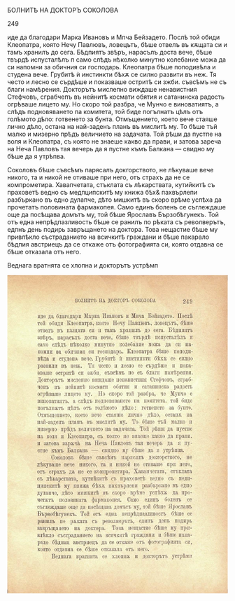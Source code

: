 ﻿БОЛНИТѢ НА ДОКТОРЪ СОКОЛОВА

249

иде да благодари Марка Ивановъ и Мпча Бейзадето. Послѣ той обиди Клеопатра, която Нечу Павлювъ, ловецътъ, бѣше отвелъ въ кѫщата си и тамъ хранилъ до сега. Бѣдпиятъ звѣръ, нарасълъ доста вече, бѣше твърдѣ испусталѣлъ п само слѣдъ нѣколко минутно колебание можа да си напомни за обичния си господарь. Клеопатра бѣше поподивѣла и студена вече. Грубитѣ ѝ инстинкти бѣхѫ се силно развити въ неж. Тя често и лесно се сърдѣше и показваше остритѣ си зжби. съвсѣмъ не съ благи намѣрения. Докторътъ мислепно виждаше ненавистния Стефчовъ, сграбчепъ въ нейнитѣ космати обятия и сатанинска радость огрѣваше лицето му. Но скоро той разбра, че Мунчо е виноватиятъ, а слѣдъ подновяването па комитета, той биде погълнатъ цѣлъ отъ голѣмото дѣло: готвенето за бунта. Отмъщението, което вече стаяше лично дѣло, остана на най-заденъ планъ въ мислитѣ му. То бѣше тъй малко и мизерно прѣдъ величието на задачата. Той рѣши да пустпе на воля и Клеопатра, съ която не знаеше какво да прави, и затова зареча на Неча Павловъ тая вечерь да я пустне къмъ Балкана — свидно му бѣше да я утрѣпва.

Соколовъ бѣше съвсѣмъ парясалъ докгорството, не лѣкуваше вече никого, та и никой не отиваше при него, отъ страхъ да не се компрометира. Хавапчетата, стъклата съ лѣкарствата, кутийкитѣ съ праховетѣ ведно съ медпципскитѣ му книжа бѣх& пахвърлепи разбъркано въ едно дулапче, дѣто мишкитѣ въ скоро врѣме успѣха да прочетатъ половината фармакопея. Само единъ боленъ се съглеждаше още да посѣщава домътъ му, той бѣше Ярославъ Бързобѣгунекъ. Той отъ една непрѣдпазливость бѣше се ранилъ по рѣката съ револверътъ, едпнъ день подирь завръщането на доктора. Това нещастие бѣше му привлѣкло състраданието на всичкитѣ граждани и бѣше пакарало бѣдпия австриецъ да се откаже отъ фотографията си, която отдавна се бѣше отказала отъ него.

Веднага вратнята се хлопна и докторътъ устрѣмп

![original](images/280.jpg)

